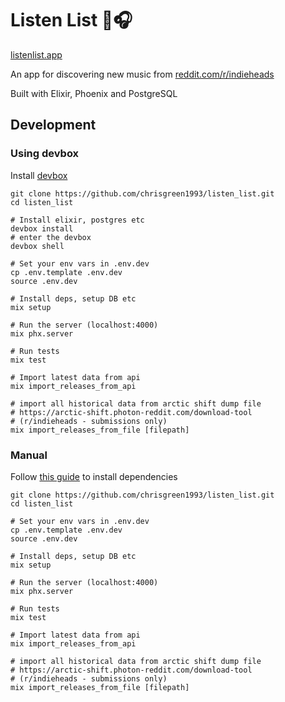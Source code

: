 # Listen List 🎸🎧

[listenlist.app](https://listenist.app)

An app for discovering new music from [reddit.com/r/indieheads](https://reddit.com/r/indieheads)

Built with Elixir, Phoenix and PostgreSQL

## Development

### Using devbox

Install [devbox](https://www.jetify.com/devbox)

```
git clone https://github.com/chrisgreen1993/listen_list.git
cd listen_list

# Install elixir, postgres etc
devbox install
# enter the devbox
devbox shell

# Set your env vars in .env.dev
cp .env.template .env.dev
source .env.dev

# Install deps, setup DB etc
mix setup

# Run the server (localhost:4000)
mix phx.server

# Run tests
mix test

# Import latest data from api
mix import_releases_from_api

# import all historical data from arctic shift dump file
# https://arctic-shift.photon-reddit.com/download-tool 
# (r/indieheads - submissions only)
mix import_releases_from_file [filepath]
```

### Manual

Follow [this guide](https://hexdocs.pm/phoenix/installation.html) to install dependencies

```
git clone https://github.com/chrisgreen1993/listen_list.git
cd listen_list

# Set your env vars in .env.dev
cp .env.template .env.dev
source .env.dev

# Install deps, setup DB etc
mix setup

# Run the server (localhost:4000)
mix phx.server

# Run tests
mix test

# Import latest data from api
mix import_releases_from_api

# import all historical data from arctic shift dump file
# https://arctic-shift.photon-reddit.com/download-tool 
# (r/indieheads - submissions only)
mix import_releases_from_file [filepath]
```